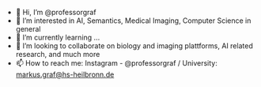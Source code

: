 - 👋 Hi, I’m @professorgraf
- 👀 I’m interested in AI, Semantics, Medical Imaging, Computer Science in general
- 🌱 I’m currently learning ...
- 💞️ I’m looking to collaborate on biology and imaging plattforms, AI related research, and much more
- 📫 How to reach me: Instagram - @professorgraf / University: markus.graf@hs-heilbronn.de

<!---
professorgraf/professorgraf is a ✨ special ✨ repository because its `README.md` (this file) appears on your GitHub profile.
You can click the Preview link to take a look at your changes.
--->
